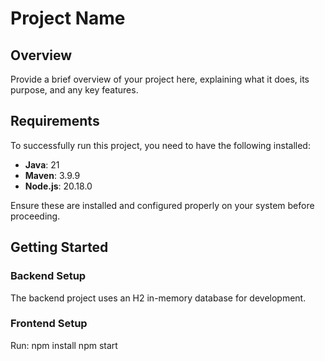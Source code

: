 # Project Name

## Overview

Provide a brief overview of your project here, explaining what it does, its purpose, and any key features.

## Requirements

To successfully run this project, you need to have the following installed:

- **Java**: 21
- **Maven**: 3.9.9
- **Node.js**: 20.18.0

Ensure these are installed and configured properly on your system before proceeding.

## Getting Started

### Backend Setup

The backend project uses an H2 in-memory database for development.


### Frontend Setup

Run:
npm install
npm start



